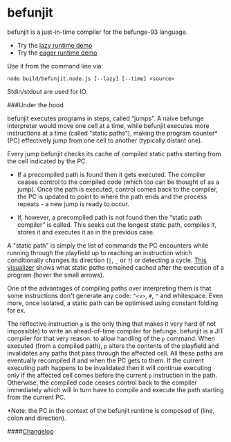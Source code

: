 befunjit
========

befunjit is a just-in-time compiler for the befunge-93 language.

+ Try the [lazy runtime demo](http://adrianton3.github.io/befunjit/demos/visualizer-lazy/visualizer.html)
+ Try the [eager runtime demo](http://adrianton3.github.io/befunjit/demos/visualizer-eager/visualizer.html)

Use it from the command line via:

```
node build/befunjit.node.js [--lazy] [--time] <source>
```

Stdin/stdout are used for IO.

###Under the hood

befunjit executes programs in steps, called “jumps”. A naive befunge interpreter would move one cell at a time,
while befunjit executes more instructions at a time (called “static paths”), making the program counter\* (PC)
effectively jump from one cell to another (typically distant one).

Every jump befunjit checks its cache of compiled static paths starting from the cell indicated by the PC.

+ If a precompiled path is found then it gets executed. The compiler ceases control to the compiled code (which
 too can be thought of as a jump). Once the path is executed, control comes back to the compiler, the PC is
 updated to point to where the path ends and the process repeats - a new jump is ready to occur.

+ If, however, a precompiled path is not found then the “static path compiler” is called. This seeks out the
longest static path, compiles it, stores it and executes it as in the previous case.

A "static path" is simply the list of commands the PC encounters while running through the playfield up to
reaching an instruction which conditionally changes its direction (`|`, `_` or `?`) or detecting a cycle.
[This visualizer](http://adrianton3.github.io/befunjit/demos/visualizer-lazy/visualizer.html) shows what 
static paths remained cached after the execution of a program (hover the small arrows).

One of the advantages of compiling paths over interpreting them is that some instructions don't generate any
code: `^<v>`, `#`, `"` and whitespace. Even more, once isolated, a static path can be optimised using constant
folding for ex.

The reflective instruction `p` is the only thing that makes it very hard (if not impossible) to write an
ahead-of-time compiler for befunge. befunjit is a JIT compiler for that very reason: to allow handling of the
`p` command. When executed (from a compiled path), `p` alters the contents of the playfield and invalidates
any paths that pass through the affected cell. All these paths are eventually recompiled if and when the PC
gets to them. If the current executing path happens to be invalidated then it will continue executing only if
the affected cell comes before the current `p` instruction in the path. Otherwise, the compiled code ceases
control back to the compiler immediately which will in turn have to compile and execute the path starting from
the current PC.

*Note: the PC in the context of the befunjit runtime is composed of (line, colon and direction).

####[Changelog](https://github.com/adrianton3/befunjit/blob/master/CHANGELOG.md)